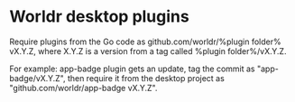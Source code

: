 # Worldr desktop plugins

Require plugins from the Go code as github.com/worldr/%plugin folder% vX.Y.Z, where X.Y.Z is a version from a tag called %plugin folder%/vX.Y.Z.

For example: app-badge plugin gets an update, tag the commit as "app-badge/vX.Y.Z", then require it from the desktop project as "github.com/worldr/app-badge vX.Y.Z".
